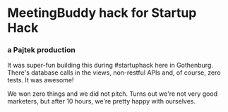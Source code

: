 # MeetingBuddy hack for Startup Hack
### a Pajtek production

It was super-fun building this during #startuphack here in Gothenburg. There's database calls in the views, non-restful APIs and, of course, zero tests. It was awesome!

We won zero things and we did not pitch. Turns out we're not very good marketers, but after 10 hours, we're pretty happy with ourselves.